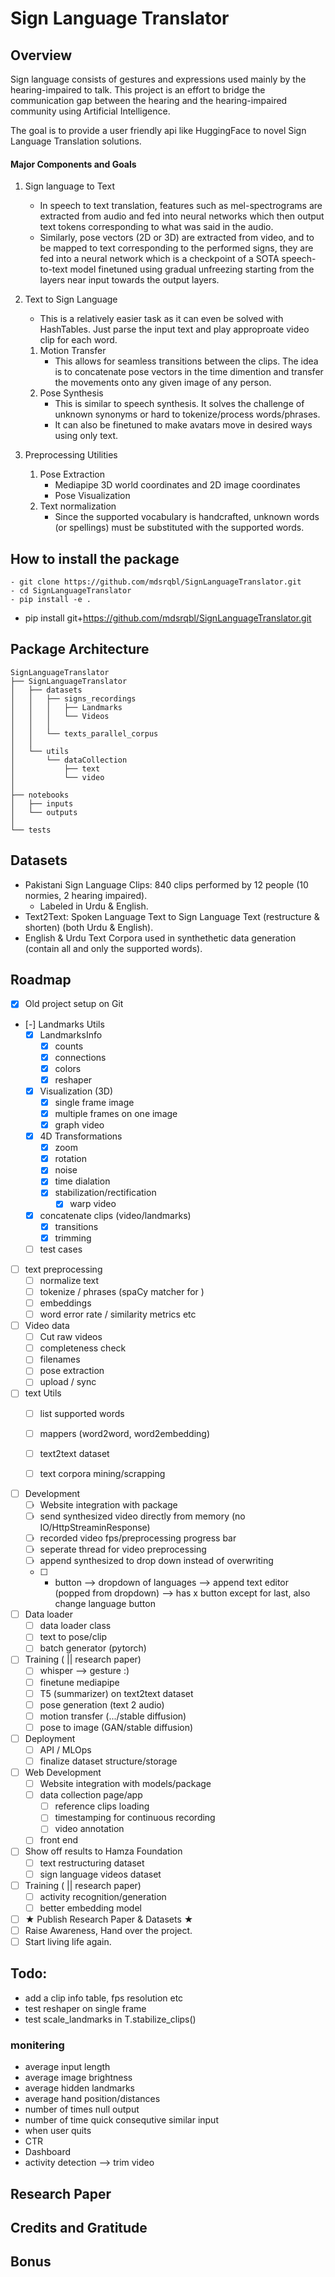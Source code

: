 # Sign Language Translator

## Overview
Sign language consists of gestures and expressions used mainly by the hearing-impaired to talk. This project is an effort to bridge the communication gap between the hearing and the hearing-impaired community using Artificial Intelligence.

The goal is to provide a user friendly api like HuggingFace to novel Sign Language Translation solutions.

#### Major Components and Goals ####
1. Sign language to Text
    - In speech to text translation, features such as mel-spectrograms are extracted from audio and fed into neural networks which then output text tokens corresponding to what was said in the audio.
    - Similarly, pose vectors (2D or 3D) are extracted from video, and to be mapped to text corresponding to the performed signs, they are fed into a neural network which is a checkpoint of a SOTA speech-to-text model finetuned using gradual unfreezing starting from the layers near input towards the output layers.

2. Text to Sign Language
    - This is a relatively easier task as it can even be solved with HashTables. Just parse the input text and play approproate video clip for each word.

    1. Motion Transfer
        - This allows for seamless transitions between the clips. The idea is to concatenate pose vectors in the time dimention and transfer the movements onto any given image of any person.
    2. Pose Synthesis
        - This is similar to speech synthesis. It solves the challenge of unknown synonyms or hard to tokenize/process words/phrases.
        - It can also be finetuned to make avatars move in desired ways using only text.

3. Preprocessing Utilities
    1. Pose Extraction
        - Mediapipe 3D world coordinates and 2D image coordinates
        - Pose Visualization
    2. Text normalization
        - Since the supported vocabulary is handcrafted, unknown words (or spellings) must be substituted with the supported words.

## How to install the package
    - git clone https://github.com/mdsrqbl/SignLanguageTranslator.git
    - cd SignLanguageTranslator
    - pip install -e .

- pip install git+https://github.com/mdsrqbl/SignLanguageTranslator.git

## Package Architecture
    SignLanguageTranslator
    ├── SignLanguageTranslator
    │   ├── datasets
    │   │   ├── signs_recordings
    │   │   │   ├── Landmarks
    │   │   │   └── Videos
    │   │   │
    │   │   └── texts_parallel_corpus
    │   │
    │   └── utils
    │       └── dataCollection
    │           ├── text
    │           └── video
    │
    ├── notebooks
    │   ├── inputs
    │   └── outputs
    │
    └── tests

## Datasets
- Pakistani Sign Language Clips: 840 clips performed by 12 people (10 normies, 2 hearing impaired).
    - Labeled in Urdu & English.
- Text2Text: Spoken Language Text to Sign Language Text (restructure & shorten) (both Urdu & English).
- English & Urdu Text Corpora used in synthethetic data generation (contain all and only the supported words).

## Roadmap
- [x] Old project setup on Git
- [-] Landmarks Utils
    - [x] LandmarksInfo
        - [x] counts
        - [x] connections
        - [x] colors
        - [x] reshaper
    - [x] Visualization (3D)
        - [x] single frame image
        - [x] multiple frames on one image
        - [x] graph video
    - [x] 4D Transformations
        - [x] zoom
        - [x] rotation
        - [x] noise
        - [x] time dialation
        - [x] stabilization/rectification
            - [x] warp video
    - [x] concatenate clips (video/landmarks)
        - [x] transitions
        - [x] trimming
    - [ ] test cases
- [ ] text preprocessing
    - [ ] normalize text
    - [ ] tokenize / phrases (spaCy matcher for )
    - [ ] embeddings
    - [ ] word error rate / similarity metrics etc
- [ ] Video data
    - [ ] Cut raw videos
    - [ ] completeness check
    - [ ] filenames
    - [ ] pose extraction
    - [ ] upload / sync
- [ ] text Utils
    - [ ] list supported words
    - [ ] mappers (word2word, word2embedding)
    - [ ] text2text dataset

    - [ ] text corpora mining/scrapping

- [ ] Development
    - [ ] Website integration with package
    - [ ] send synthesized video directly from memory (no IO/HttpStreaminResponse)
    - [ ] recorded video fps/preprocessing progress bar
    - [ ] seperate thread for video preprocessing
    - [ ] append synthesized to drop down instead of overwriting
    - [ ] + button --> dropdown of languages --> append text editor (popped from dropdown) --> has x button except for last, also change language button

- [ ] Data loader
    - [ ] data loader class
    - [ ] text to pose/clip
    - [ ] batch generator (pytorch)
- [ ] Training ( || research paper)
    - [ ] whisper --> gesture :)
    - [ ] finetune mediapipe
    - [ ] T5 (summarizer) on text2text dataset
    - [ ] pose generation (text 2 audio)
    - [ ] motion transfer (.../stable diffusion)
    - [ ] pose to image (GAN/stable diffusion)
- [ ] Deployment
    - [ ] API / MLOps
    - [ ] finalize dataset structure/storage
- [ ] Web Development
    - [ ] Website integration with models/package
    - [ ] data collection page/app
        - [ ] reference clips loading
        - [ ] timestamping for continuous recording
        - [ ] video annotation
    - [ ] front end
- [ ] Show off results to Hamza Foundation
    - [ ] text restructuring dataset
    - [ ] sign language videos dataset
- [ ] Training ( || research paper)
    - [ ] activity recognition/generation
    - [ ] better embedding model
- [ ] ★ Publish Research Paper & Datasets ★
- [ ] Raise Awareness, Hand over the project.
- [ ] Start living life again.

## Todo:
- add a clip info table, fps resolution etc
- test reshaper on single frame
- test scale_landmarks in T.stabilize_clips()
### monitering
- average input length
- average image brightness
- average hidden landmarks
- average hand position/distances
- number of times null output
- number of time quick consequtive similar input
- when user quits
- CTR
- Dashboard
- activity detection --> trim video
## Research Paper

## Credits and Gratitude


## Bonus